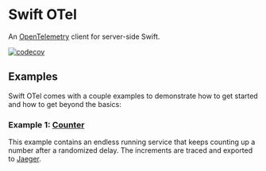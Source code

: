 # Swift OTel

An [OpenTelemetry](https://opentelemetry.io) client for server-side Swift.

[![codecov](https://codecov.io/gh/slashmo/swift-otel/graph/badge.svg?token=CLBHHQITUY)](https://codecov.io/gh/slashmo/swift-otel)

## Examples

Swift OTel comes with a couple examples to demonstrate how to get started and how to get beyond the basics:

### Example 1: [Counter](./Examples/Counter)

This example contains an endless running service that keeps counting up a number after a randomized delay.
The increments are traced and exported to [Jaeger](https://jaegertracing.io).
